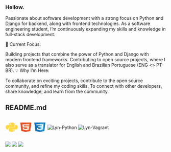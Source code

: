 ### Hellow.

Passionate about software development with a strong focus on Python and Django for backend, along with frontend technologies. As a software engineering student, I’m continuously expanding my skills and knowledge in full-stack development.

🚀 Current Focus:

Building projects that combine the power of Python and Django with modern frontend frameworks.
Contributing to open source projects, where I also serve as a translator for English and Brazilian Portuguese (ENG <> PT-BR).
💡 Why I’m Here:

To collaborate on exciting projects, contribute to the open source community, and refine my coding skills.
To connect with other developers, share knowledge, and learn from the community.

## README.md

<div style="display: inline_block"><br>
  <img align="center" alt="Lyn-Python" height="30" width="40" src="https://raw.githubusercontent.com/devicons/devicon/master/icons/python/python-plain.svg">
  <img align="center" alt="Lyn-HTML" height="30" width="40" src="https://raw.githubusercontent.com/devicons/devicon/master/icons/html5/html5-original.svg">
  <img align="center" alt="Lyn-CSS" height="30" width="40" src="https://raw.githubusercontent.com/devicons/devicon/master/icons/css3/css3-original.svg">
  <img align="center" alt="Lyn-Python" height="30" width="40" src="https://cdn.jsdelivr.net/gh/devicons/devicon@latest/icons/bash/bash-original.svg" />
  <img align="center" alt="Lyn-Vagrant" height="30" width="40" src="https://cdn.jsdelivr.net/gh/devicons/devicon@latest/icons/vagrant/vagrant-original.svg" />              
</div>

  
  ##
 
<div> 
  <a href="#" target="_blank"><img src="https://img.shields.io/badge/YouTube-FF0000?style=for-the-badge&logo=youtube&logoColor=white" target="_blank"></a>
  <a href="https://discord.gg/" target="_blank"><img src="https://img.shields.io/badge/Discord-7289DA?style=for-the-badge&logo=discord&logoColor=white" target="_blank"></a> 
  <a href="https://www.linkedin.com/in/layls0ns1lva/" target="_blank"><img src="https://img.shields.io/badge/-LinkedIn-%230077B5?style=for-the-badge&logo=linkedin&logoColor=white" target="_blank"></a> 
  
</div>

<!--

#Tech Icons#
https://devicon.dev/

#Social Midia Icons#
https://dev.to/

#Markdown doc#
https://docs.pipz.com/central-de-ajuda/learning-center/guia-basico-de-markdown#open

-->
